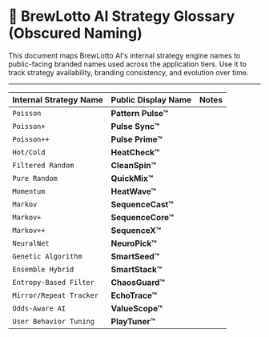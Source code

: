 # 🧠 BrewLotto AI Strategy Glossary (Obscured Naming)

This document maps BrewLotto AI's internal strategy engine names to public-facing branded names used across the application tiers. Use it to track strategy availability, branding consistency, and evolution over time.

---

| Internal Strategy Name     | Public Display Name    | Notes |
|----------------------------|------------------------|-------|
| `Poisson` | **Pattern Pulse™** |  |
| `Poisson+` | **Pulse Sync™** |  |
| `Poisson++` | **Pulse Prime™** |  |
| `Hot/Cold` | **HeatCheck™** |  |
| `Filtered Random` | **CleanSpin™** |  |
| `Pure Random` | **QuickMix™** |  |
| `Momentum` | **HeatWave™** |  |
| `Markov` | **SequenceCast™** |  |
| `Markov+` | **SequenceCore™** |  |
| `Markov++` | **SequenceX™** |  |
| `NeuralNet` | **NeuroPick™** |  |
| `Genetic Algorithm` | **SmartSeed™** |  |
| `Ensemble Hybrid` | **SmartStack™** |  |
| `Entropy-Based Filter` | **ChaosGuard™** |  |
| `Mirror/Repeat Tracker` | **EchoTrace™** |  |
| `Odds-Aware AI` | **ValueScope™** |  |
| `User Behavior Tuning` | **PlayTuner™** |  |